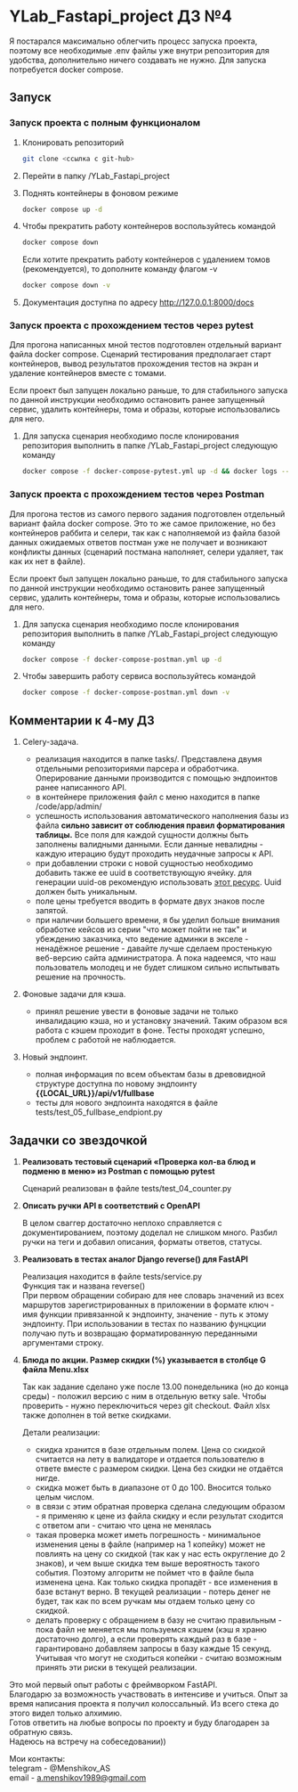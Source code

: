 # YLab_Fastapi_project ДЗ №4

Я постарался максимально облегчить процесс запуска проекта, поэтому все необходимые .env файлы уже внутри репозитория для удобства, дополнительно ничего создавать не нужно. Для запуска потребуется docker compose.

## Запуск

### **Запуск проекта с полным функционалом**

1. Клонировать репозиторий

    ```bash
    git clone <ссылка с git-hub>
    ```

2. Перейти в папку /YLab_Fastapi_project

3. Поднять контейнеры в фоновом режиме

    ```bash
    docker compose up -d
    ```

4. Чтобы прекратить работу контейнеров воспользуйтесь командой

    ```bash
    docker compose down
    ```

    Если хотите прекратить работу контейнеров с удалением томов (рекомендуется), то дополните команду флагом -v

    ```bash
    docker compose down -v
    ```

5. Документация доступна по адресу <http://127.0.0.1:8000/docs>

### **Запуск проекта с прохождением тестов через pytest**

Для прогона написанных мной тестов подготовлен отдельный вариант файла docker compose.
Сценарий тестирования предполагает старт контейнеров, вывод результатов прохождения тестов на экран и удаление контейнеров вместе с томами.

Если проект был запущен локально раньше, то для стабильного запуска по данной инструкции необходимо остановить ранее запущенный сервис, удалить контейнеры, тома и образы, которые использовались для него.

1. Для запуска сценария необходимо после клонирования репозитория выполнить в папке /YLab_Fastapi_project следующую команду

    ```bash
    docker compose -f docker-compose-pytest.yml up -d && docker logs --follow backend && docker compose -f docker-compose-pytest.yml down -v
    ```

### **Запуск проекта с прохождением тестов через Postman**

Для прогона тестов из самого первого задания подготовлен отдельный вариант файла docker compose.
Это то же самое приложение, но без контейнеров раббита и селери, так как с наполняемой из файла базой данных ожидаемых ответов постман уже не получает и возникают конфликты данных (сценарий постмана наполняет, селери удаляет, так как их нет в файле).

Если проект был запущен локально раньше, то для стабильного запуска по данной инструкции необходимо остановить ранее запущенный сервис, удалить контейнеры, тома и образы, которые использовались для него.

1. Для запуска сценария необходимо после клонирования репозитория выполнить в папке /YLab_Fastapi_project следующую команду

    ```bash
    docker compose -f docker-compose-postman.yml up -d
    ```

2. Чтобы завершить работу сервиса воспользуйтесь командой

    ```bash
    docker compose -f docker-compose-postman.yml down -v
    ```

## Комментарии к 4-му ДЗ

1. Celery-задача.

    - реализация находится в папке tasks/. Представлена двумя отдельными репозиториями парсера и обработчика. Оперирование данными производится с помощью эндпоинтов ранее написанного API.
    - в контейнере приложения файл с меню находится в папке /code/app/admin/
    - успешность использования автоматического наполнения базы из файла **сильно зависит от соблюдения правил форматирования таблицы.** Все поля для каждой сущности должны быть заполнены валидными данными. Если данные невалидны - каждую итерацию будут проходить неудачные запросы к API.
    - при добавлении строки с новой сущностью необходимо добавить также ее uuid в соответствующую ячейку. для генерации uuid-ов рекомендую использовать [этот ресурс](https://www.uuidgenerator.net/). Uuid должен быть уникальным.
    - поле цены требуется вводить в формате двух знаков после запятой.
    - при наличии большего времени, я бы уделил больше внимания обработке кейсов из серии "что может пойти не так" и убеждению заказчика, что ведение админки в экселе - ненадёжное решение - давайте лучше сделаем простенькую веб-версию сайта администратора. А пока надеемся, что наш пользователь молодец и не будет слишком сильно испытывать решение на прочность.

2. Фоновые задачи для кэша.

    - принял решение увести в фоновые задачи не только инвалидацию кэша, но и установку значений. Таким образом вся работа с кэшем проходит в фоне. Тесты проходят успешно, проблем с работой не наблюдается.

3. Новый эндпоинт.

    - полная информация по всем объектам базы в древовидной структуре доступна по новому эндпоинту  
    **{{LOCAL_URL}}/api/v1/fullbase**
    - тесты для нового эндпоинта находятся в файле tests/test_05_fullbase_endpiont.py

## Задачки со звездочкой

1. **Реализовать тестовый сценарий «Проверка кол-ва блюд и подменю в меню» из Postman с помощью pytest**

    Сценарий реализован в файле tests/test_04_counter.py

2. **Описать ручки API в соответствий c OpenAPI**

    В целом сваггер достаточно неплохо справляется с документированием, поэтому доделал не слишком много. Разбил ручки на теги и добавил описания, форматы ответов, статусы.

3. **Реализовать в тестах аналог Django reverse() для FastAPI**

    Реализация находится в файле tests/service.py  
    Функция так и названа reverse()  
    При первом обращении собираю для нее словарь значений из всех маршрутов зарегистрированных в приложении в формате ключ - имя функции привязанной к эндпоинту, значение - путь к этому эндпоинту. При использовании в тестах по названию фунцкции получаю путь и возвращаю форматированную переданными аргументами строку.

4. **Блюда по акции. Размер скидки (%) указывается в столбце G файла Menu.xlsx**

    Так как задание сделано уже после 13.00 понедельника (но до конца среды) - положил версию с ним в отдельную ветку sale. Чтобы проверить - нужно переключиться через git checkout. Файл xlsx также дополнен в той ветке скидками.  

    Детали реализации:  

    - скидка хранится в базе отдельным полем. Цена со скидкой считается на лету в валидаторе и отдается пользователю в ответе вместе с размером скидки. Цена без скидки не отдаётся нигде.
    - скидка может быть в диапазоне от 0 до 100. Вносится только целым числом.
    - в связи с этим обратная проверка сделана следующим образом - я применяю к цене из файла скидку и если результат сходится с ответом апи - считаю что цена не менялась
    - такая проверка может иметь погрешность - минимальное изменения цены в файле (например на 1 копейку) может не повлиять на цену со скидкой (так как у нас есть округление до 2 знаков), и чем выше скидка тем выше вероятность такого события. Поэтому алгоритм не поймет что в файле была изменена цена. Как только скидка пропадёт - все изменения в базе встанут верно. В текущей реализации - потерь денег не будет, так как по всем ручкам мы отдаем только цену со скидкой.
    - делать проверку с обращением в базу не считаю правильным - пока файл не меняется мы пользуемся кэшем (кэш я храню достаточно долго), а если проверять каждый раз в базе - гарантировано добавляем запросы в базу каждые 15 секунд. Учитывая что могут не сходиться копейки - считаю возможным принять эти риски в текущей реализации.

Это мой первый опыт работы с фреймворком FastAPI.  
Благодарю за возможность участвовать в интенсиве и учиться. Опыт за время написания проекта я получил колоссальный. Из всего стека до этого видел только алхимию.  
Готов ответить на любые вопросы по проекту и буду благодарен за обратную связь.  
Надеюсь на встречу на собеседовании))  

Мои контакты:  
telegram - @Menshikov_AS  
email - <a.menshikov1989@gmail.com>
